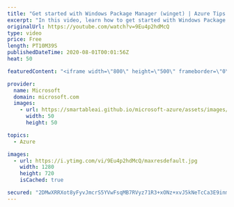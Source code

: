 ```yaml
---
title: "Get started with Windows Package Manager (winget) | Azure Tips and Tricks"
excerpt: "In this video, learn how to get started with Windows Package Manager (winget). The Windows Package Manager is a free and open-source package manager designed for Microsoft Windows 10.   For more tips and tricks, visit: https://aka.ms/azuretipsandtricks   Get started with 12 months of free services and"
originalUrl: https://youtube.com/watch?v=9Eu4p2hdMcQ
type: video
price: Free
length: PT10M39S
publishedDateTime: 2020-08-01T00:01:56Z
heat: 50

featuredContent: "<iframe width=\"800\" height=\"500\" frameborder=\"0\" src=\"https://www.youtube.com/embed/9Eu4p2hdMcQ\" allow=\"accelerometer; autoplay; encrypted-media; gyroscope; picture-in-picture\" allowfullscreen></iframe>"

provider:
  name: Microsoft
  domain: microsoft.com
  images:
    - url: https://smartableai.github.io/microsoft-azure/assets/images/organizations/microsoft.com-50x50.jpg
      width: 50
      height: 50

topics:
  - Azure

images:
  - url: https://i.ytimg.com/vi/9Eu4p2hdMcQ/maxresdefault.jpg
    width: 1280
    height: 720
    isCached: true

secured: "2DMwXRRXot8yFyvJmcrS5YVwFsqMB7RVyz71R3+xONz+xvJ5kNeTcCa3E9inmvN+Ak69pXWPjCHTlUEDfJKaUta5UfCQQ2buKaLCwAEPXX0H8pRidU7/vwF+FnOvvjVFExvWO3/5uC8hmTCLbZ5sTdZ86tFeX+AQaWeACZ0eAtIEvoY48cDqKMu3pyUnbI3kdNRgGyAPlv/au6vl5WaDKNzkarEixK3L5Z+JtEuaG1JSRLooW0z5WZMyjXCiw+/PlO1voe4Grg5NjiVszHTO0isM+KBqAkpoM3Dkv/L5aAt5YNQvbtlYAVRaDwTsYmCKBUPHAavNkCxHL2QkCQPgas/2EN2yIHVzjQF/FBbyqdgmYBWnwjoygK7cOj0lfbO15mQJv41sqp13/6s1btlPUrKdrZYzhR5Vv1n1fomwYbs=;oz7o/0VXMZlLyLHxmJmwoA=="
---
```


